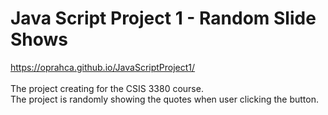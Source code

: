 <h1>Java Script Project 1 - Random Slide Shows</h1>

https://oprahca.github.io/JavaScriptProject1/
<br>
<br>
The project creating for the CSIS 3380 course.
<br>
The project is randomly showing the quotes when user clicking the button.
